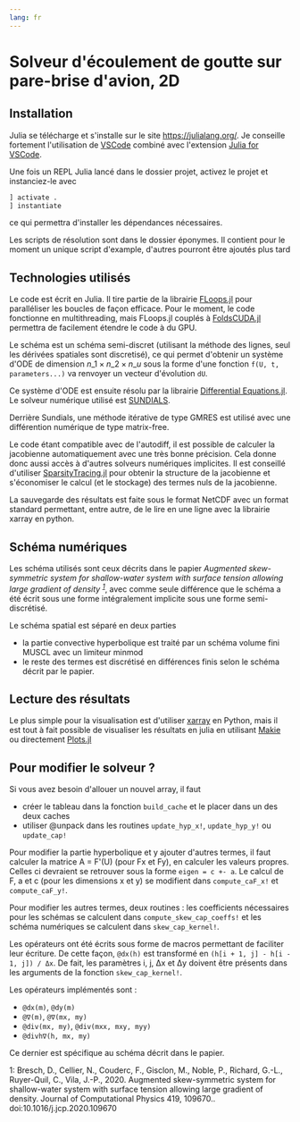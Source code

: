 ```yaml
---
lang: fr
---
```


# Solveur d'écoulement de goutte sur pare-brise d'avion, 2D

## Installation

Julia se télécharge et s'installe sur le site https://julialang.org/.
Je conseille fortement l'utilisation de [VSCode](https://code.visualstudio.com/)
combiné avec l'extension [Julia for VSCode](https://www.julia-vscode.org/).

Une fois un REPL Julia lancé dans le dossier projet, activez le projet et
instanciez-le avec

```julia
] activate .
] instantiate
```

ce qui permettra d'installer les dépendances nécessaires.

Les scripts de résolution sont dans le dossier éponymes. Il contient pour le
moment un unique script d'example, d'autres pourront être ajoutés plus tard

## Technologies utilisés

Le code est écrit en Julia. Il tire partie de la librairie
[FLoops.jl] pour paralléliser les boucles de façon efficace. Pour le moment, le
code fonctionne en multithreading, mais FLoops.jl couplés à [FoldsCUDA.jl]
permettra de facilement étendre le code à du GPU.

Le schéma est un schéma semi-discret (utilisant la méthode des lignes,
seul les dérivées spatiales sont discretisé), ce qui permet d'obtenir
un système d'ODE de dimension $n\_1 \times n\_2 \times n\_u$ sous la
forme d'une fonction `f(U, t, parameters...)` va renvoyer un vecteur
d'évolution `dU`.

Ce système d'ODE est ensuite résolu par la librairie [Differential
Equations.jl](https://diffeq.sciml.ai/stable/). Le solveur numérique utilisé est
[SUNDIALS].

Derrière Sundials, une méthode itérative de type GMRES est utilisé avec une
différention numérique de type matrix-free.

Le code étant compatible avec de l'autodiff, il est possible de calculer la
jacobienne automatiquement avec une très bonne précision. Cela donne donc aussi
accès à d'autres solveurs numériques implicites. Il est conseillé d'utiliser
[SparsityTracing.jl] pour obtenir la structure de la jacobienne et s'économiser
le calcul (et le stockage) des termes nuls de la jacobienne.

La sauvegarde des résultats est faite sous le format NetCDF avec un
format standard permettant, entre autre, de le lire en une ligne avec
la librairie xarray en python.

## Schéma numériques

Les schéma utilisés sont ceux décrits dans le papier *Augmented skew- symmetric
system for shallow-water system with surface tension allowing large gradient of
density <sup>[1](#myfootnote1)</sup>*, avec comme seule différence que le schéma
a été écrit sous une forme intégralement implicite sous une forme
semi-discrétisé.

Le schéma spatial est séparé en deux parties

- la partie convective hyperbolique est traité par un schéma volume fini
  MUSCL avec un limiteur minmod
- le reste des termes est discrétisé en différences finis selon le schéma
  décrit par le papier.

## Lecture des résultats

Le plus simple pour la visualisation est d'utiliser [xarray] en Python, mais il
est tout à fait possible de visualiser les résultats en julia en utilisant
[Makie] ou directement [Plots.jl]


## Pour modifier le solveur ?

Si vous avez besoin d'allouer un nouvel array, il faut

- créer le tableau dans la fonction `build_cache` et le placer dans un des deux
  caches
- utiliser @unpack dans les routines `update_hyp_x!`, `update_hyp_y!` ou
  `update_cap!`

Pour modifier la partie hyperbolique et y ajouter d'autres termes, il faut
calculer la matrice A = F'(U) (pour Fx et Fy), en calculer les valeurs propres.
Celles ci devraient se retrouver sous la forme `eigen = c +- a`. Le calcul de F,
a et c (pour les dimensions x et y) se modifient dans `compute_caF_x!` et
`compute_caF_y!`.

Pour modifier les autres termes, deux routines : les coefficients nécessaires
pour les schémas se calculent dans `compute_skew_cap_coeffs!` et les schéma
numériques se calculent dans `skew_cap_kernel!`.

Les opérateurs ont été écrits sous forme de macros permettant de faciliter leur
écriture. De cette façon, `@dx(h)` est transformé en `(h[i + 1, j] - h[i - 1,
j]) / Δx`. De fait, les paramètres i, j, Δx et Δy doivent être présents dans les
arguments de la fonction `skew_cap_kernel!`.

Les opérateurs implémentés sont :

- `@dx(m)`, `@dy(m)`
- `@∇(m)`, `@∇(mx, my)`
- `@div(mx, my)`, `@div(mxx, mxy, myy)`
- `@divh∇(h, mx, my)`

Ce dernier est spécifique au schéma décrit dans le papier.

<a name="myfootnote1">1</a>: Bresch, D., Cellier, N., Couderc, F., Gisclon, M.,
Noble, P., Richard, G.-L., Ruyer-Quil, C., Vila, J.-P., 2020. Augmented
skew-symmetric system for shallow-water system with surface tension allowing
large gradient of density. Journal of Computational Physics 419, 109670..
doi:10.1016/j.jcp.2020.109670

[FLoops.jl]: https://juliafolds.github.io/FLoops.jl/dev/
[FoldsCUDA.jl]: https://github.com/JuliaFolds/FoldsCUDA.jl
[SparsityTracing.jl]: https://github.com/PALEOtoolkit/SparsityTracing.jl
[xarray]: http://xarray.pydata.org
[Makie]: http://makie.juliaplots.org/stable/
[Plots.jl]: http://docs.juliaplots.org/latest/
[SUNDIALS]: https://computing.llnl.gov/projects/sundials